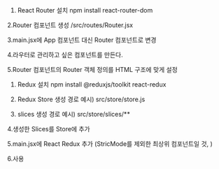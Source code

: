 <!-- React Router -->
1. React Router 설치 
npm install react-router-dom

2.Router 컴포넌트 생성
/src/routes/Router.jsx

3.main.jsx에 App 컴포넌트 대신 Router 컴포넌트로 변경

4.라우터로 관리하고 싶은 컴포넌트를 만든다.

5.Router 컴포넌트의 Router 객체 정의를 HTML 구조에 맞게 설정

<!-- Redux -->
<!-- 상태 관리 라이브러리, 중앙 집중식 상태관리 패턴 구현 -->
1. Redux 설치
npm install @reduxjs/toolkit react-redux

2. Redux Store 생성
경로 예시) src/store/store.js

3. slices 생성
경로 예시) src/store/slices/**

4.생성한 Slices를 Store에 추가

5.main.jsx에 React Redux <Provider> 추가 (StricMode를 제외한 최상위 컴포넌트일 것, )

6.사용